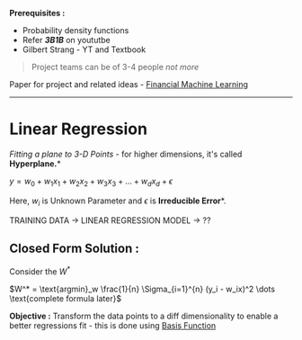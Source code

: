 
**Prerequisites :**
- Probability density functions
- Refer ***3B1B*** on yoututbe
- Gilbert Strang - YT and Textbook

> Project teams can be of 3-4 people *not more*

Paper for project and related ideas - [Financial Machine Learning](https://papers.ssrn.com/sol3/papers.cfm?abstract_id=4501707)

---
# Linear Regression 

*Fitting a plane to 3-D Points* - for higher dimensions, it's called **Hyperplane.***

$y = w_0 + w_1x_1+ w_2x_2+ w_3x_3+ ... + w_dx_d + \epsilon$

Here,
	$w_i$ is Unknown Parameter and  $\epsilon$  is **Irreducible Error***.


TRAINING DATA $\rightarrow$ LINEAR REGRESSION MODEL $\rightarrow$  ??



## Closed Form Solution :

Consider the $W^*$

$W^* = \text{argmin}_w \frac{1}{n} \Sigma_{i=1}^{n} (y_i - w_ix)^2 \dots  \text{complete formula later}$

**Objective :** Transform the data points to a diff dimensionality to enable a better regressions fit - this is done using [Basis Function](obsidian://open?vault=Academics&file=IITB_Notes%2FAutumn_2024%2Fcs725_Foundations_of_Machine_Learning%2FBasis%20Function)





